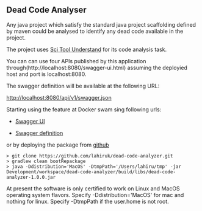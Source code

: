 ## Dead Code Analyser

Any java project which satisfy the standard java project scaffolding defined by maven could be analysed to identify any dead code available in the project. 


The project uses [Sci Tool Understand](https://scitools.com/) for its code analysis task.


You can can use four APIs published by this application through(http://localhost:8080/swagger-ui.html) assuming the deployied host and port is localhost:8080.

The swagger definition will be available at the following URL:

[http://localhost:8080/api/v1/swagger.json](http://localhost:8080/api/v1/swagger.json)

Starting using the feature at Docker swam sing following urls:

- [Swagger UI](http://webserver.devfactory.com:15560/swagger-ui.html)

- [Swagger definition](http://webserver.devfactory.com:15560/api/v1/swagger.json)

or by deploying the package from [github](https://github.com/lahiruk/dead-code-analyzer)

```
> git clone https://github.com/lahiruk/dead-code-analyzer.git
> gradlew clean bootRepackage
> java -Ddistribution='MacOS' -DtmpPath='/Users/lahiru/tmp' -jar Development/workspace/dead-code-analyzer/build/libs/dead-code-analyzer-1.0.0.jar
```

At present the software is only certified to work on Linux and MacOS operating system flavors. Specify -Ddistribution='MacOS' for mac and nothing for linux. Specify -DtmpPath if the user.home is not root.